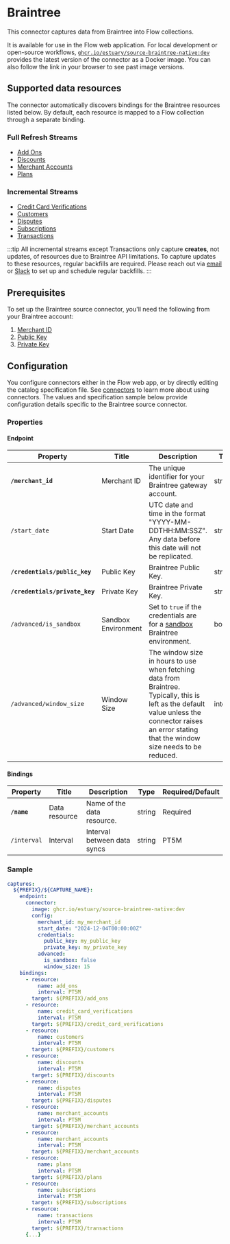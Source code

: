 # Braintree

This connector captures data from Braintree into Flow collections.

It is available for use in the Flow web application. For local development or open-source workflows, [`ghcr.io/estuary/source-braintree-native:dev`](https://ghcr.io/estuary/source-braintree-native:dev) provides the latest version of the connector as a Docker image. You can also follow the link in your browser to see past image versions.

## Supported data resources

The connector automatically discovers bindings for the Braintree resources listed below. By default, each resource is mapped to a Flow collection through a separate binding.

### Full Refresh Streams

* [Add Ons](https://developer.paypal.com/braintree/docs/reference/response/add-on/python)
* [Discounts](https://developer.paypal.com/braintree/docs/reference/response/discount/python)
* [Merchant Accounts](https://developer.paypal.com/braintree/docs/reference/response/merchant-account/python)
* [Plans](https://developer.paypal.com/braintree/docs/reference/response/plan/python)

### Incremental Streams

* [Credit Card Verifications](https://developer.paypal.com/braintree/docs/reference/response/credit-card-verification/python)
* [Customers](https://developer.paypal.com/braintree/docs/reference/response/customer/python)
* [Disputes](https://developer.paypal.com/braintree/docs/reference/request/dispute/search/python)
* [Subscriptions](https://developer.paypal.com/braintree/docs/reference/response/subscription/python)
* [Transactions](https://developer.paypal.com/braintree/docs/reference/response/transaction/python)

:::tip
All incremental streams except Transactions only capture **creates**, not updates, of resources due to Braintree API limitations. To capture updates to these resources, regular backfills are required. Please reach out via [email](mailto:support@estuary.dev) or [Slack](https://go.estuary.dev/slack) to set up and schedule regular backfills.
:::

## Prerequisites

To set up the Braintree source connector, you'll need the following from your Braintree account:
1. [Merchant ID](https://developer.paypal.com/braintree/articles/control-panel/important-gateway-credentials#merchant-id)
2. [Public Key](https://developer.paypal.com/braintree/articles/control-panel/important-gateway-credentials#public-key)
3. [Private Key](https://developer.paypal.com/braintree/articles/control-panel/important-gateway-credentials#private-key)

## Configuration

You configure connectors either in the Flow web app, or by directly editing the catalog specification file.
See [connectors](../../../concepts/connectors.md#using-connectors) to learn more about using connectors. The values and specification sample below provide configuration details specific to the Braintree source connector.

### Properties

#### Endpoint

| Property | Title | Description | Type | Required/Default |
|---|---|---|---|---|
| **`/merchant_id`** | Merchant ID | The unique identifier for your Braintree gateway account. | string | Required |
| `/start_date` | Start Date | UTC date and time in the format "YYYY-MM-DDTHH:MM:SSZ". Any data before this date will not be replicated. | string | 30 days prior to the current date |
| **`/credentials/public_key`** | Public Key | Braintree Public Key. | string | Required |
| **`/credentials/private_key`** | Private Key | Braintree Private Key. | string | Required |
| `/advanced/is_sandbox` | Sandbox Environment | Set to `true` if the credentials are for a [sandbox](https://developer.paypal.com/braintree/articles/get-started/try-it-out#the-braintree-sandbox) Braintree environment. | boolean | `false` |
| `/advanced/window_size` | Window Size | The window size in hours to use when fetching data from Braintree. Typically, this is left as the default value unless the connector raises an error stating that the window size needs to be reduced.| integer | 24 |


#### Bindings

| Property | Title | Description | Type | Required/Default |
|---|---|---|---|---|
| **`/name`** | Data resource | Name of the data resource. | string | Required |
| `/interval` | Interval | Interval between data syncs | string | PT5M |

### Sample

```yaml
captures:
  ${PREFIX}/${CAPTURE_NAME}:
    endpoint:
      connector:
        image: ghcr.io/estuary/source-braintree-native:dev
        config:
          merchant_id: my_merchant_id
          start_date: "2024-12-04T00:00:00Z"
          credentials:
            public_key: my_public_key
            private_key: my_private_key
          advanced:
            is_sandbox: false
            window_size: 15
    bindings:
      - resource:
          name: add_ons
          interval: PT5M
        target: ${PREFIX}/add_ons
      - resource:
          name: credit_card_verifications
          interval: PT5M
        target: ${PREFIX}/credit_card_verifications
      - resource:
          name: customers
          interval: PT5M
        target: ${PREFIX}/customers
      - resource:
          name: discounts
          interval: PT5M
        target: ${PREFIX}/discounts
      - resource:
          name: disputes
          interval: PT5M
        target: ${PREFIX}/disputes
      - resource:
          name: merchant_accounts
          interval: PT5M
        target: ${PREFIX}/merchant_accounts
      - resource:
          name: merchant_accounts
          interval: PT5M
        target: ${PREFIX}/merchant_accounts
      - resource:
          name: plans
          interval: PT5M
        target: ${PREFIX}/plans
      - resource:
          name: subscriptions
          interval: PT5M
        target: ${PREFIX}/subscriptions
      - resource:
          name: transactions
          interval: PT5M
        target: ${PREFIX}/transactions
      {...}
```
